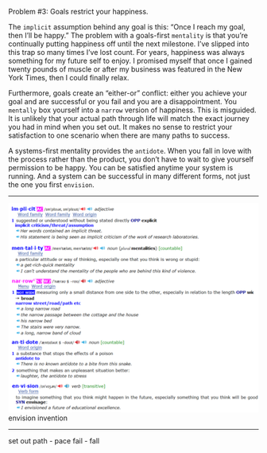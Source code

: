 Problem #3: Goals restrict your happiness.

The `implicit` assumption behind any goal is this: “Once I reach my
goal, then I’ll be happy.” The problem with a goals-first `mentality` is
that you’re continually putting happiness off until the next milestone.
I’ve slipped into this trap so many times I’ve lost count. For years,
happiness was always something for my future self to enjoy. I
promised myself that once I gained twenty pounds of muscle or after
my business was featured in the New York Times, then I could finally
relax.

Furthermore, goals create an “either-or” conflict: either you achieve
your goal and are successful or you fail and you are a disappointment.
You `mentally` box yourself into a `narrow` version of happiness. This is
misguided. It is unlikely that your actual path through life will match
the exact journey you had in mind when you set out. It makes no sense
to restrict your satisfaction to one scenario when there are many paths
to success.

A systems-first mentality provides the `antidote`. When you fall in
love with the process rather than the product, you don’t have to wait to
give yourself permission to be happy. You can be satisfied anytime
your system is running. And a system can be successful in many
different forms, not just the one you first `envision`.

---
 ![alt text](source/P29-2.png "Output Vacabulary")
envision invention

---
set out
path - pace
fail - fall